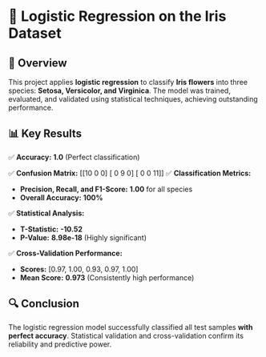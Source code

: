 # 🚀 Logistic Regression on the Iris Dataset  

## 📌 Overview  
This project applies **logistic regression** to classify **Iris flowers** into three species: **Setosa, Versicolor, and Virginica**. The model was trained, evaluated, and validated using statistical techniques, achieving outstanding performance.  

## 📊 Key Results  

✅ **Accuracy:** **1.0** (Perfect classification)  

✅ **Confusion Matrix:**  [[10 0 0]
[ 0 9 0]
[ 0 0 11]]
✅ **Classification Metrics:**  
- **Precision, Recall, and F1-Score:** **1.00** for all species  
- **Overall Accuracy:** **100%**  

✅ **Statistical Analysis:**  
- **T-Statistic:** **-10.52**  
- **P-Value:** **8.98e-18** (Highly significant)  

✅ **Cross-Validation Performance:**  
- **Scores:** [0.97, 1.00, 0.93, 0.97, 1.00]  
- **Mean Score:** **0.973** (Consistently high performance)  

## 🔍 Conclusion  
The logistic regression model successfully classified all test samples **with perfect accuracy**. Statistical validation and cross-validation confirm its reliability and predictive power.  
